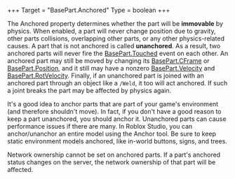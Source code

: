 +++
Target = "BasePart.Anchored"
Type = boolean
+++

The Anchored property determines whether the part will be **immovable** by physics. When enabled, a part will never change position due to gravity, other parts collisions, overlapping other parts, or any other physics-related causes. A part that is not anchored is called **unanchored**. As a result, two anchored parts will never fire the [BasePart.Touched](https://developer.roblox.com/api-reference/event/BasePart/Touched) event on each other. An anchored part may still be moved by changing its [BasePart.CFrame](https://developer.roblox.com/api-reference/property/BasePart/CFrame) or [BasePart.Position](https://developer.roblox.com/api-reference/property/BasePart/Position), and it still may have a nonzero [BasePart.Velocity](https://developer.roblox.com/api-reference/property/BasePart/Velocity) and [BasePart.RotVelocity](https://developer.roblox.com/api-reference/property/BasePart/RotVelocity). Finally, if an unanchored part is joined with an anchored part through an object like a `/Weld`, it too will act anchored. If such a joint breaks the part may be affected by physics again.It's a good idea to anchor parts that are part of your game's environment (and therefore shouldn't move). In fact, if you don't have a good reason to keep a part unanchored, you should anchor it. Unanchored parts can cause performance issues if there are many. In Roblox Studio, you can anchor/unanchor an entire model using the Anchor tool. Be sure to keep static environment models anchored, like in-world buttons, signs, and trees.Network ownership cannot be set on anchored parts. If a part's anchored status changes on the server, the network ownership of that part will be affected.